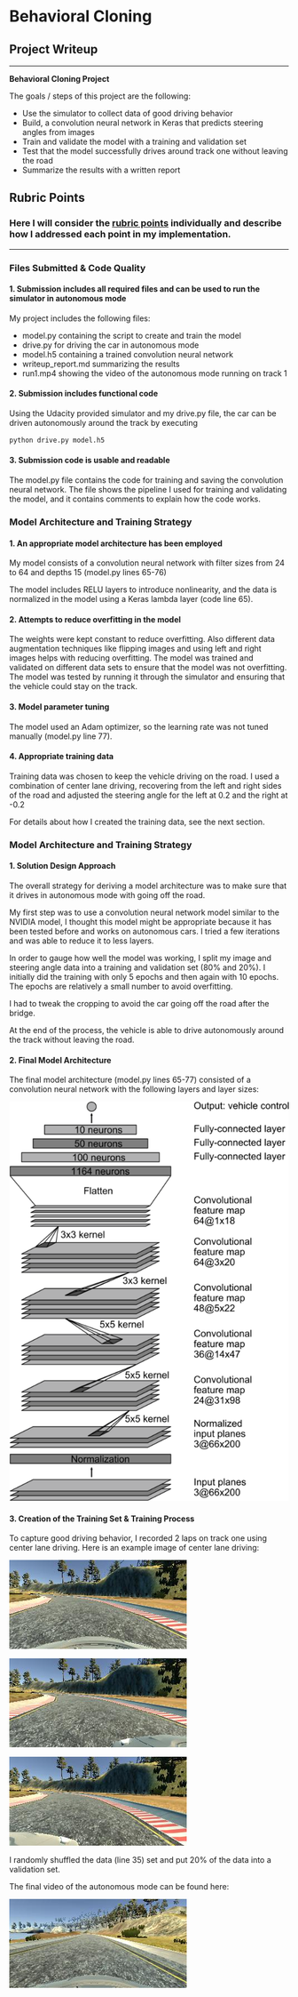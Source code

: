 # **Behavioral Cloning** 

## Project Writeup

---

**Behavioral Cloning Project**

The goals / steps of this project are the following:
* Use the simulator to collect data of good driving behavior
* Build, a convolution neural network in Keras that predicts steering angles from images
* Train and validate the model with a training and validation set
* Test that the model successfully drives around track one without leaving the road
* Summarize the results with a written report


## Rubric Points
### Here I will consider the [rubric points](https://review.udacity.com/#!/rubrics/432/view) individually and describe how I addressed each point in my implementation.  

---
### Files Submitted & Code Quality

#### 1. Submission includes all required files and can be used to run the simulator in autonomous mode

My project includes the following files:

*  model.py containing the script to create and train the model
* drive.py for driving the car in autonomous mode
* model.h5 containing a trained convolution neural network 
* writeup_report.md summarizing the results
* run1.mp4 showing the video of the autonomous mode running on track 1

#### 2. Submission includes functional code
Using the Udacity provided simulator and my drive.py file, the car can be driven autonomously around the track by executing 
```sh
python drive.py model.h5
```

#### 3. Submission code is usable and readable

The model.py file contains the code for training and saving the convolution neural network. The file shows the pipeline I used for training and validating the model, and it contains comments to explain how the code works.

### Model Architecture and Training Strategy

#### 1. An appropriate model architecture has been employed

My model consists of a convolution neural network with filter sizes from 24 to 64 and depths 15 (model.py lines 65-76) 

The model includes RELU layers to introduce nonlinearity, and the data is normalized in the model using a Keras lambda layer (code line 65). 

#### 2. Attempts to reduce overfitting in the model

The weights were kept constant to reduce overfitting. Also different data augmentation techniques like flipping images and using left and right images helps with reducing overfitting.
The model was trained and validated on different data sets to ensure that the model was not overfitting. The model was tested by running it through the simulator and ensuring that the vehicle could stay on the track.

#### 3. Model parameter tuning

The model used an Adam optimizer, so the learning rate was not tuned manually (model.py line 77).

#### 4. Appropriate training data

Training data was chosen to keep the vehicle driving on the road. I used a combination of center lane driving, recovering from the left and right sides of the road and adjusted the steering angle for the left at 0.2 and the right at -0.2

For details about how I created the training data, see the next section. 

### Model Architecture and Training Strategy

#### 1. Solution Design Approach

The overall strategy for deriving a model architecture was to make sure that it drives in autonomous mode with going off the road.

My first step was to use a convolution neural network model similar to the NVIDIA model, I thought this model might be appropriate because it has been tested before and works on autonomous cars. I tried a few iterations and was able to reduce it to less layers.

In order to gauge how well the model was working, I split my image and steering angle data into a training and validation set (80% and 20%). I initially did the training with only 5 epochs and then again with 10 epochs. The epochs are relatively a small number to avoid overfitting.

I had to tweak the cropping to avoid the car going off the road after the bridge.

At the end of the process, the vehicle is able to drive autonomously around the track without leaving the road.

#### 2. Final Model Architecture

The final model architecture (model.py lines 65-77) consisted of a convolution neural network with the following layers and layer sizes:

![model architecture](./nvidia.png)

#### 3. Creation of the Training Set & Training Process

To capture good driving behavior, I recorded 2 laps on track one using center lane driving. Here is an example image of center lane driving:

![center lane](./train_data/IMG/center_2019_09_01_02_47_57_972.jpg)

![left lane](./train_data/IMG/left_2019_09_01_02_47_57_972.jpg)

![right lane](./train_data/IMG/right_2019_09_01_02_47_57_972.jpg)

I randomly shuffled the data (line 35) set and put 20% of the data into a validation set. 

The final video of the autonomous mode can be found here:

[![Watch on Youtube](./train_data/IMG/center_2019_09_01_02_48_57_171.jpg)](https://youtu.be/OI-w--BwRSk)
